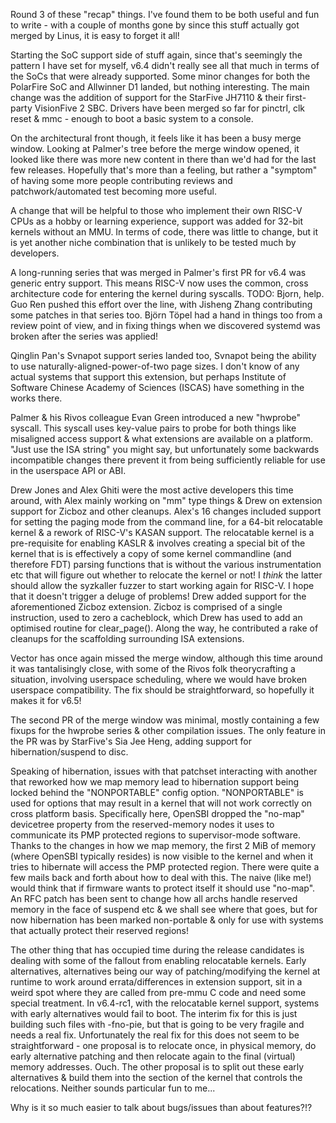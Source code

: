 Round 3 of these "recap" things. I've found them to be both useful and fun to
write - with a couple of months gone by since this stuff actually got merged by
Linus, it is easy to forget it all!

Starting the SoC support side of stuff again, since that's seemingly the
pattern I have set for myself, v6.4 didn't really see all that much in terms of
the SoCs that were already supported. Some minor changes for both the PolarFire
SoC and Allwinner D1 landed, but nothing interesting.
The main change was the addition of support for the StarFive JH7110 & their
first-party VisionFive 2 SBC. Drivers have been merged so far for pinctrl, clk
reset & mmc - enough to boot a basic system to a console.

On the architectural front though, it feels like it has been a busy merge
window. Looking at Palmer's tree before the merge window opened, it looked like
there was more new content in there than we'd had for the last few releases.
Hopefully that's more than a feeling, but rather a "symptom" of having some
more people contributing reviews and patchwork/automated test becoming more
useful.

A change that will be helpful to those who implement their own RISC-V CPUs as a
hobby or learning experience, support was added for 32-bit kernels without an
MMU. In terms of code, there was little to change, but it is yet another niche
combination that is unlikely to be tested much by developers.

A long-running series that was merged in Palmer's first PR for v6.4 was generic
entry support. This means RISC-V now uses the common, cross architecture code
for entering the kernel during syscalls.
TODO: Bjorn, help.
Guo Ren pushed this effort over the line, with Jisheng Zhang contributing some
patches in that series too. Björn Töpel had a hand in things too from a review
point of view, and in fixing things when we discovered systemd was broken after
the series was applied!

Qinglin Pan's Svnapot support series landed too, Svnapot being the ability to
use naturally-aligned-power-of-two page sizes. I don't know of any actual
systems that support this extension, but perhaps Institute of Software Chinese
Academy of Sciences (ISCAS) have something in the works there.

Palmer & his Rivos colleague Evan Green introduced a new "hwprobe" syscall.
This syscall uses key-value pairs to probe for both things like misaligned
access support & what extensions are available on a platform.
"Just use the ISA string" you might say, but unfortunately some backwards
incompatible changes there prevent it from being sufficiently reliable for
use in the userspace API or ABI.

Drew Jones and Alex Ghiti were the most active developers this time around,
with Alex mainly working on "mm" type things & Drew on extension support for
Zicboz and other cleanups.
Alex's 16 changes included support for setting the paging mode from the command
line, for a 64-bit relocatable kernel & a rework of RISC-V's KASAN support.
The relocatable kernel is a pre-requisite for enabling KASLR & involves creating
a special bit of the kernel that is is effectively a copy of some kernel
commandline (and therefore FDT) parsing functions that is without the various
instrumentation etc that will figure out whether to relocate the kernel or not!
I *think* the latter should allow the syzkaller fuzzer to start working again
for RISC-V. I hope that it doesn't trigger a deluge of problems!
Drew added support for the aforementioned Zicboz extension. Zicboz is comprised
of a single instruction, used to zero a cacheblock, which Drew has used to add
an optimised routine for clear_page(). Along the way, he contributed a rake of
cleanups for the scaffolding surrounding ISA extensions.

Vector has once again missed the merge window, although this time around it was
tantalisingly close, with some of the Rivos folk theorycrafting a situation,
involving userspace scheduling, where we would have broken userspace
compatibility. The fix should be straightforward, so hopefully it makes it for
v6.5!

The second PR of the merge window was minimal, mostly containing a few fixups
for the hwprobe series & other compilation issues. The only feature in the PR
was by StarFive's Sia Jee Heng, adding support for hibernation/suspend to disc.

Speaking of hibernation, issues with that patchset interacting with another
that reworked how we map memory lead to hibernation support being locked behind
the "NONPORTABLE" config option. "NONPORTABLE" is used for options that may
result in a kernel that will not work correctly on cross platform basis.
Specifically here, OpenSBI dropped the "no-map" devicetree property from the
reserved-memory nodes it uses to communicate its PMP protected regions to
supervisor-mode software. Thanks to the changes in how we map memory, the first
2 MiB of memory (where OpenSBI typically resides) is now visible to the kernel
and when it tries to hibernate will access the PMP protected region.
There were quite a few mails back and forth about how to deal with this. The
naive (like me!) would think that if firmware wants to protect itself it should
use "no-map". An RFC patch has been sent to change how all archs handle reserved
memory in the face of suspend etc & we shall see where that goes, but for now
hibernation has been marked non-portable & only for use with systems that
actually protect their reserved regions!

The other thing that has occupied time during the release candidates is dealing
with some of the fallout from enabling relocatable kernels. Early alternatives,
alternatives being our way of patching/modifying the kernel at runtime to work
around errata/differences in extension support, sit in a weird spot where they
are called from pre-mmu C code and need some special treatment. In v6.4-rc1,
with the relocatable kernel support, systems with early alternatives would fail
to boot. The interim fix for this is just building such files with -fno-pie, but
that is going to be very fragile and needs a real fix. Unfortunately the real
fix for this does not seem to be straightforward - one proposal is to relocate
once, in physical memory, do early alternative patching and then relocate
again to the final (virtual) memory addresses. Ouch. The other proposal is to
split out these early alternatives & build them into the section of the kernel
that controls the relocations. Neither sounds particular fun to me...

Why is it so much easier to talk about bugs/issues than about features?!?
